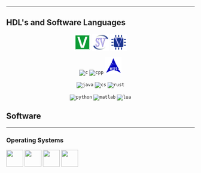 

----------------------------------------

<h2>HDL's and Software Languages</h2>
<p align="center">
<code><img title="VHDL" alt="vhdl" width="45px" src="assets/vhdl-svgrepo-com.svg" /></code>
<code><img title="SystemVerilog" alt="sv" width="45px" src="assets/systemverilog-svgrepo-com.svg" /></code>
<code><img title="Verilog" alt="verilog" width="45px" src="assets/verilog-svgrepo-com.svg" /></code>
</p>
<p align="center">
<code><img title="C" alt="c" width="45px" src="https://cdn.jsdelivr.net/gh/devicons/devicon@latest/icons/c/c-original.svg" /></code>
<code><img title="C++" alt="cpp" width="45px" src="https://cdn.jsdelivr.net/gh/devicons/devicon@latest/icons/cplusplus/cplusplus-original.svg" /></code>
<code><img title="Assembly (LEGv8, AVR)" alt="asm" width="45px" src="assets/assembly-svgrepo-com.svg" /></code>
</p>
<p align="center">
<code><img title="Java" alt="java" width="45px" src="https://cdn.jsdelivr.net/gh/devicons/devicon@latest/icons/java/java-original.svg" /></code>
<code><img title="C#" alt="cs" width="45px" src="https://cdn.jsdelivr.net/gh/devicons/devicon@latest/icons/csharp/csharp-original.svg" /></code>
<code><img title="Rust" alt="rust" width="45px" src="https://cdn.jsdelivr.net/gh/devicons/devicon@latest/icons/rust/rust-original.svg" /></code>
</p>
<p align = "center">
<code><img title="Python" alt="python" width="45px" src="https://cdn.jsdelivr.net/gh/devicons/devicon/icons/python/python-original.svg" /></code>
<code><img title="Matlab" alt="matlab" width="45px" src="https://cdn.jsdelivr.net/gh/devicons/devicon@latest/icons/matlab/matlab-original.svg" /></code>
<code><img title="Lua" alt="lua" width="45px" src="https://cdn.jsdelivr.net/gh/devicons/devicon@latest/icons/lua/lua-original.svg" /></code>
</p>


## Software 


----------------------------------------
### Operating Systems
<p align="left">
<img src="https://cdn.jsdelivr.net/gh/devicons/devicon@latest/icons/windows11/windows11-original.svg" width="45" height="45">
<img src="https://cdn.jsdelivr.net/gh/devicons/devicon@latest/icons/ubuntu/ubuntu-original.svg" width="45" height="45">
<img src="https://cdn.jsdelivr.net/gh/devicons/devicon@latest/icons/fedora/fedora-original.svg" width="45" height="45">
<img src="https://cdn.jsdelivr.net/gh/devicons/devicon@latest/icons/android/android-original.svg" width="45" height="45">
</p>